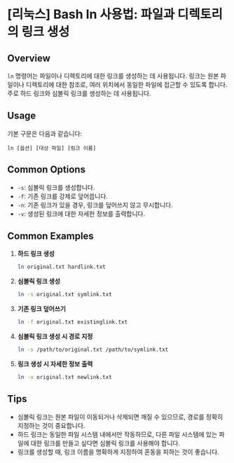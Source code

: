 # [리눅스] Bash ln 사용법: 파일과 디렉토리의 링크 생성

## Overview
`ln` 명령어는 파일이나 디렉토리에 대한 링크를 생성하는 데 사용됩니다. 링크는 원본 파일이나 디렉토리에 대한 참조로, 여러 위치에서 동일한 파일에 접근할 수 있도록 합니다. 주로 하드 링크와 심볼릭 링크를 생성하는 데 사용됩니다.

## Usage
기본 구문은 다음과 같습니다:

```
ln [옵션] [대상 파일] [링크 이름]
```

## Common Options
- `-s`: 심볼릭 링크를 생성합니다.
- `-f`: 기존 링크를 강제로 덮어씁니다.
- `-n`: 기존 링크가 있을 경우, 링크를 덮어쓰지 않고 무시합니다.
- `-v`: 생성된 링크에 대한 자세한 정보를 출력합니다.

## Common Examples
1. **하드 링크 생성**
   ```bash
   ln original.txt hardlink.txt
   ```

2. **심볼릭 링크 생성**
   ```bash
   ln -s original.txt symlink.txt
   ```

3. **기존 링크 덮어쓰기**
   ```bash
   ln -f original.txt existinglink.txt
   ```

4. **심볼릭 링크 생성 시 경로 지정**
   ```bash
   ln -s /path/to/original.txt /path/to/symlink.txt
   ```

5. **링크 생성 시 자세한 정보 출력**
   ```bash
   ln -v original.txt newlink.txt
   ```

## Tips
- 심볼릭 링크는 원본 파일이 이동되거나 삭제되면 깨질 수 있으므로, 경로를 정확히 지정하는 것이 중요합니다.
- 하드 링크는 동일한 파일 시스템 내에서만 작동하므로, 다른 파일 시스템에 있는 파일에 대한 링크를 만들고 싶다면 심볼릭 링크를 사용해야 합니다.
- 링크를 생성할 때, 링크 이름을 명확하게 지정하여 혼동을 피하는 것이 좋습니다.